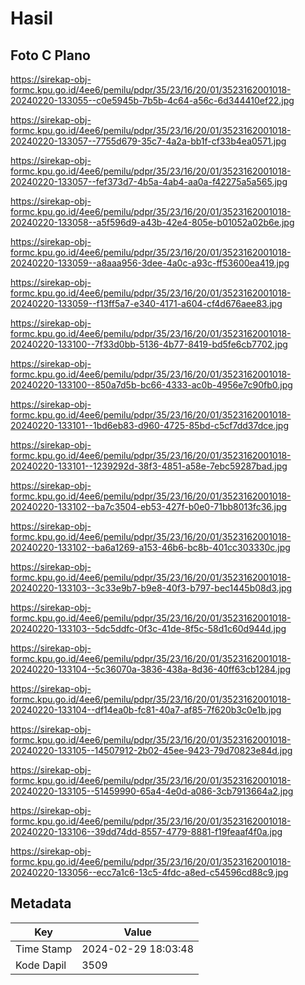 # Hasil

## Foto C Plano

https://sirekap-obj-formc.kpu.go.id/4ee6/pemilu/pdpr/35/23/16/20/01/3523162001018-20240220-133055--c0e5945b-7b5b-4c64-a56c-6d344410ef22.jpg

https://sirekap-obj-formc.kpu.go.id/4ee6/pemilu/pdpr/35/23/16/20/01/3523162001018-20240220-133057--7755d679-35c7-4a2a-bb1f-cf33b4ea0571.jpg

https://sirekap-obj-formc.kpu.go.id/4ee6/pemilu/pdpr/35/23/16/20/01/3523162001018-20240220-133057--fef373d7-4b5a-4ab4-aa0a-f42275a5a565.jpg

https://sirekap-obj-formc.kpu.go.id/4ee6/pemilu/pdpr/35/23/16/20/01/3523162001018-20240220-133058--a5f596d9-a43b-42e4-805e-b01052a02b6e.jpg

https://sirekap-obj-formc.kpu.go.id/4ee6/pemilu/pdpr/35/23/16/20/01/3523162001018-20240220-133059--a8aaa956-3dee-4a0c-a93c-ff53600ea419.jpg

https://sirekap-obj-formc.kpu.go.id/4ee6/pemilu/pdpr/35/23/16/20/01/3523162001018-20240220-133059--f13ff5a7-e340-4171-a604-cf4d676aee83.jpg

https://sirekap-obj-formc.kpu.go.id/4ee6/pemilu/pdpr/35/23/16/20/01/3523162001018-20240220-133100--7f33d0bb-5136-4b77-8419-bd5fe6cb7702.jpg

https://sirekap-obj-formc.kpu.go.id/4ee6/pemilu/pdpr/35/23/16/20/01/3523162001018-20240220-133100--850a7d5b-bc66-4333-ac0b-4956e7c90fb0.jpg

https://sirekap-obj-formc.kpu.go.id/4ee6/pemilu/pdpr/35/23/16/20/01/3523162001018-20240220-133101--1bd6eb83-d960-4725-85bd-c5cf7dd37dce.jpg

https://sirekap-obj-formc.kpu.go.id/4ee6/pemilu/pdpr/35/23/16/20/01/3523162001018-20240220-133101--1239292d-38f3-4851-a58e-7ebc59287bad.jpg

https://sirekap-obj-formc.kpu.go.id/4ee6/pemilu/pdpr/35/23/16/20/01/3523162001018-20240220-133102--ba7c3504-eb53-427f-b0e0-71bb8013fc36.jpg

https://sirekap-obj-formc.kpu.go.id/4ee6/pemilu/pdpr/35/23/16/20/01/3523162001018-20240220-133102--ba6a1269-a153-46b6-bc8b-401cc303330c.jpg

https://sirekap-obj-formc.kpu.go.id/4ee6/pemilu/pdpr/35/23/16/20/01/3523162001018-20240220-133103--3c33e9b7-b9e8-40f3-b797-bec1445b08d3.jpg

https://sirekap-obj-formc.kpu.go.id/4ee6/pemilu/pdpr/35/23/16/20/01/3523162001018-20240220-133103--5dc5ddfc-0f3c-41de-8f5c-58d1c60d944d.jpg

https://sirekap-obj-formc.kpu.go.id/4ee6/pemilu/pdpr/35/23/16/20/01/3523162001018-20240220-133104--5c36070a-3836-438a-8d36-40ff63cb1284.jpg

https://sirekap-obj-formc.kpu.go.id/4ee6/pemilu/pdpr/35/23/16/20/01/3523162001018-20240220-133104--df14ea0b-fc81-40a7-af85-7f620b3c0e1b.jpg

https://sirekap-obj-formc.kpu.go.id/4ee6/pemilu/pdpr/35/23/16/20/01/3523162001018-20240220-133105--14507912-2b02-45ee-9423-79d70823e84d.jpg

https://sirekap-obj-formc.kpu.go.id/4ee6/pemilu/pdpr/35/23/16/20/01/3523162001018-20240220-133105--51459990-65a4-4e0d-a086-3cb7913664a2.jpg

https://sirekap-obj-formc.kpu.go.id/4ee6/pemilu/pdpr/35/23/16/20/01/3523162001018-20240220-133106--39dd74dd-8557-4779-8881-f19feaaf4f0a.jpg

https://sirekap-obj-formc.kpu.go.id/4ee6/pemilu/pdpr/35/23/16/20/01/3523162001018-20240220-133056--ecc7a1c6-13c5-4fdc-a8ed-c54596cd88c9.jpg


## Metadata

| Key        | Value               |
| ---------- | ------------------- |
| Time Stamp | 2024-02-29 18:03:48 |
| Kode Dapil | 3509                |



